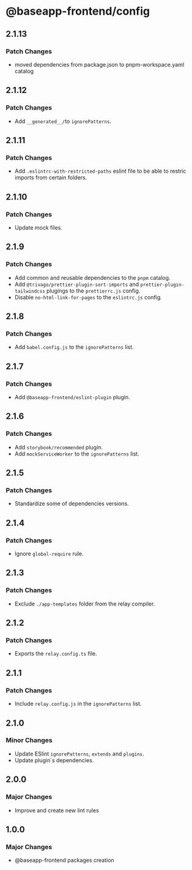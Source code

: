 # @baseapp-frontend/config

## 2.1.13

### Patch Changes

- moved dependencies from package.json to pnpm-workspace.yaml catalog

## 2.1.12

### Patch Changes

- Add `__generated__/`to `ignorePatterns`.

## 2.1.11

### Patch Changes

- Add `.eslintrc-with-restricted-paths` eslint file to be able to restric imports from certain folders.

## 2.1.10

### Patch Changes

- Update mock files.

## 2.1.9

### Patch Changes

- Add common and reusable dependencies to the `pnpm` catalog.
- Add `@trivago/prettier-plugin-sort-imports` and `prettier-plugin-tailwindcss` plugings to the `prettierrc.js` config.
- Disable `no-html-link-for-pages` to the `eslintrc.js` config.

## 2.1.8

### Patch Changes

- Add `babel.config.js` to the `ignorePatterns` list.

## 2.1.7

### Patch Changes

- Add `@baseapp-frontend/eslint-plugin` plugin.

## 2.1.6

### Patch Changes

- Add `storybook/recommended` plugin.
- Add `mockServiceWorker` to the `ignorePatterns` list.

## 2.1.5

### Patch Changes

- Standardize some of dependencies versions.

## 2.1.4

### Patch Changes

- Ignore `global-require` rule.

## 2.1.3

### Patch Changes

- Exclude `./app-templates` folder from the relay compiler.

## 2.1.2

### Patch Changes

- Exports the `relay.config.ts` file.

## 2.1.1

### Patch Changes

- Include `relay.config.js` in the `ignorePatterns` list.

## 2.1.0

### Minor Changes

- Update ESlint `ignorePatterns`, `extends` and `plugins`.
- Update plugin`s dependencies.

## 2.0.0

### Major Changes

- Improve and create new lint rules

## 1.0.0

### Major Changes

- @baseapp-frontend packages creation
